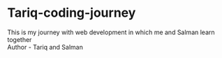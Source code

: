 # Tariq-coding-journey
This is my journey with web development in which me and Salman learn together
<br>
Author - Tariq and Salman
